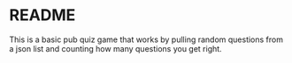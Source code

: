 # README

This is a basic pub quiz game that works by pulling random questions from a json list and counting how many questions you get right.
